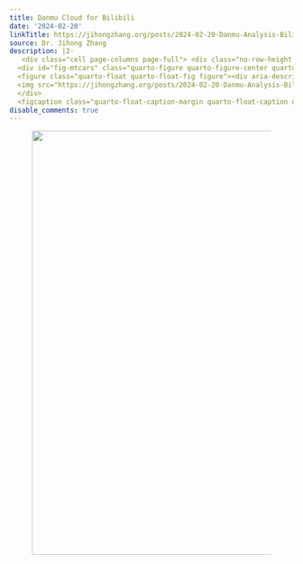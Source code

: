 ```yaml
---
title: Danmu Cloud for Bilibili
date: '2024-02-20'
linkTitle: https://jihongzhang.org/posts/2024-02-20-Danmu-Analysis-Bilibili/
source: Dr. Jihong Zhang
description: |2-
   <div class="cell page-columns page-full"> <div class="no-row-height column-margin column-container"><div class="cell-output-display">
  <div id="fig-mtcars" class="quarto-figure quarto-figure-center quarto-float anchored">
  <figure class="quarto-float quarto-float-fig figure"><div aria-describedby="fig-mtcars-caption-0ceaefa1-69ba-4598-a22c-09a6ac19f8ca">
  <img src="https://jihongzhang.org/posts/2024-02-20-Danmu-Analysis-Bilibili/img01.png" class="img-fluid figure-img" width="752">
  </div>
  <figcaption class="quarto-float-caption-margin quarto-float-caption quarto-float-fig" id="fig-mtcars-caption-0ceae ...
disable_comments: true
---
```

 <div class="cell page-columns page-full"> <div class="no-row-height column-margin column-container"><div class="cell-output-display">
<div id="fig-mtcars" class="quarto-figure quarto-figure-center quarto-float anchored">
<figure class="quarto-float quarto-float-fig figure"><div aria-describedby="fig-mtcars-caption-0ceaefa1-69ba-4598-a22c-09a6ac19f8ca">
<img src="https://jihongzhang.org/posts/2024-02-20-Danmu-Analysis-Bilibili/img01.png" class="img-fluid figure-img" width="752">
</div>
<figcaption class="quarto-float-caption-margin quarto-float-caption quarto-float-fig" id="fig-mtcars-caption-0ceae ...